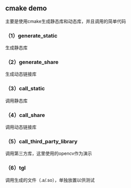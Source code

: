 ## cmake demo
主要是使用cmake生成静态库和动态库，并且调用的简单代码
### （1）generate_static
生成静态库
### （2）generate_share
生成动态链接库
### （3）call_static 
调用静态库
### （4）call_share 
调用动态链接库
### （5）call_third_party_library 
调用第三方库，这里使用的opencv作为演示
### （6）tgl
调用生成的文件（.a/.so），单独放置以供测试
